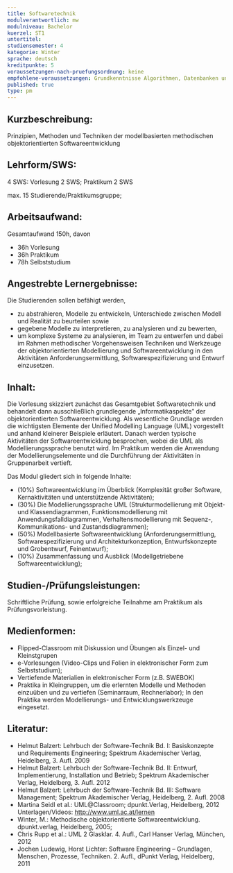 ```yaml
---
title: Softwaretechnik
modulverantwortlich: mw
modulniveau: Bachelor
kuerzel: ST1
untertitel:
studiensemester: 4
kategorie: Winter
sprache: deutsch
kreditpunkte: 5
voraussetzungen-nach-pruefungsordnung: keine
empfohlene-voraussetzungen: Grundkenntnisse Algorithmen, Datenbanken und objektorientierte Programmierung
published: true
type: pm
---
```


## Kurzbeschreibung:
Prinzipien, Methoden und Techniken der modellbasierten methodischen objektorientierten Softwareentwicklung

## Lehrform/SWS: 
4 SWS: Vorlesung 2 SWS; Praktikum 2 SWS

max. 15 Studierende/Praktikumsgruppe;

## Arbeitsaufwand: 
Gesamtaufwand 150h, davon 

- 36h Vorlesung 
- 36h Praktikum
- 78h Selbststudium 

## Angestrebte Lernergebnisse:
Die Studierenden sollen befähigt werden, 
- zu abstrahieren, Modelle zu entwickeln, Unterschiede zwischen Modell und Realität zu beurteilen sowie 
- gegebene Modelle zu interpretieren, zu analysieren und zu bewerten, 
- um komplexe Systeme zu analysieren, im Team zu entwerfen und dabei im Rahmen methodischer Vorgehensweisen Techniken und Werkzeuge der objektorientierten Modellierung und Softwareentwicklung in den Aktivitäten Anforderungsermittlung, Softwarespezifizierung und Entwurf einzusetzen.

## Inhalt:

Die Vorlesung skizziert zunächst das Gesamtgebiet Softwaretechnik und behandelt dann ausschließlich grundlegende „Informatikaspekte” der objektorientierten Softwareentwicklung. Als wesentliche Grundlage werden die wichtigsten Elemente der Unified Modelling Language (UML) vorgestellt und anhand kleinerer Beispiele erläutert. Danach werden typische Aktivitäten der Softwareentwicklung besprochen, wobei die UML als Modellierungssprache benutzt wird. Im Praktikum werden die Anwendung der Modellierungselemente und die Durchführung der Aktivitäten in Gruppenarbeit vertieft.  

Das Modul gliedert sich in folgende Inhalte: 
- (10%) Softwareentwicklung im Überblick (Komplexität großer Software, Kernaktivitäten und unterstützende Aktivitäten); 
- (30%) Die Modellierungssprache UML (Strukturmodellierung mit Objekt- und Klassendiagrammen, Funktionsmodellierung mit Anwendungsfalldiagrammen, Verhaltensmodellierung mit Sequenz-, Kommunikations- und Zustandsdiagrammen);
- (50%) Modellbasierte Softwareentwicklung (Anforderungsermittlung, Softwarespezifizierung und Architekturkonzeption, Entwurfskonzepte und Grobentwurf, Feinentwurf);
- (10%) Zusammenfassung und Ausblick (Modellgetriebene Softwareentwicklung);


## Studien-/Prüfungsleistungen:
Schriftliche Prüfung, sowie erfolgreiche Teilnahme am Praktikum als Prüfungsvorleistung.

## Medienformen:
- Flipped-Classroom mit Diskussion und Übungen als Einzel- und Kleinstgrupen
- e-Vorlesungen (Video-Clips und Folien in elektronischer Form zum Selbststudium);
- Vertiefende Materialien in elektronischer Form (z.B. SWEBOK)
- Praktika in Kleingruppen, um die erlernten Modelle und Methoden einzuüben und zu vertiefen (Seminarraum, Rechnerlabor); In den Praktika werden Modellierungs- und Entwicklungswerkzeuge eingesetzt.


## Literatur:
- Helmut Balzert: Lehrbuch der Software-Technik Bd. I: Basiskonzepte und Requirements Engineering; Spektrum Akademischer Verlag, Heidelberg, 3. Aufl. 2009
- Helmut Balzert: Lehrbuch der Software-Technik Bd. II: Entwurf, Implementierung, Installation und Betrieb; Spektrum Akademischer Verlag, Heidelberg, 3. Aufl. 2012
- Helmut Balzert: Lehrbuch der Software-Technik Bd. III: Software Management; Spektrum Akademischer Verlag, Heidelberg, 2. Aufl. 2008
- Martina Seidl et al.: UML@Classroom; dpunkt.Verlag, Heidelberg, 2012
  Unterlagen/Videos: <http://www.uml.ac.at/lernen>
- Winter, M.: Methodische objektorientierte Softwareentwicklung. dpunkt.verlag, Heidelberg, 2005;
- Chris Rupp et al.: UML 2 Glasklar. 4. Aufl., Carl Hanser Verlag, München, 2012
- Jochen Ludewig, Horst Lichter: Software Engineering – Grundlagen, Menschen, Prozesse, Techniken. 2. Aufl., dPunkt Verlag, Heidelberg, 2011

